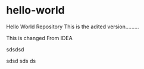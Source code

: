 # hello-world
Hello World Repository
This is the adited version.........

This is changed From IDEA

sdsdsd

sdsd
sds
ds
